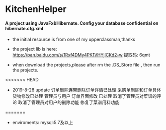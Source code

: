 # KitchenHelper
#### A project using JavaFx&Hibernate. Config your database confidential on hibernate.cfg.xml
- the initial resource is from one of my upperclassman,thanks
- the project lib is here: https://pan.baidu.com/s/1Rxf4DMy4PK1VHYjICKd2-w 提取码: 6qmt


- when download the projects,please after rm the .DS_Store file , then run the projects.

<<<<<<< HEAD
- 2019-8-28 update
订单删除连带删除订单详情已处理
采购单删除和订单具体货物修改已处理
管理员与用户 订单界面修改 已处理
取消了管理员对菜谱的评论
取消了管理员对用户的删除功能
修复了菜谱用料功能

=======
- enviroments:
    mysql:5.7及以上

